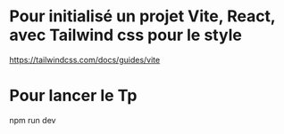 # Pour initialisé un projet Vite, React, avec Tailwind css pour le style
https://tailwindcss.com/docs/guides/vite

# Pour lancer le Tp
npm run dev
